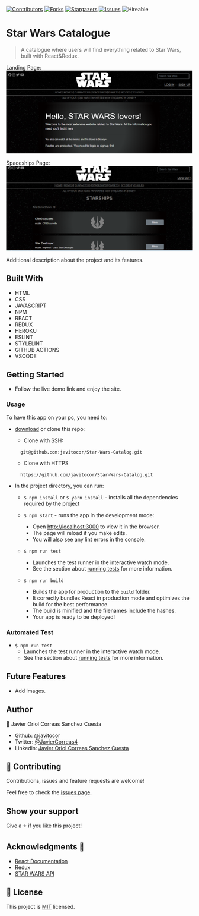 <!--
*** Thanks for checking out this README Template. If you have a suggestion that would
*** make this better, please fork the repo and create a pull request or simply open
*** an issue with the tag "enhancement".
*** Thanks again! Now go create something AMAZING! :D
-->

<!-- PROJECT SHIELDS -->
<!--
*** I'm using markdown "reference style" links for readability.
*** Reference links are enclosed in brackets [ ] instead of parentheses ( ).
*** See the bottom of this document for the declaration of the reference variables
*** for contributors-url, forks-url, etc. This is an optional, concise syntax you may use.
*** https://www.markdownguide.org/basic-syntax/#reference-style-links
-->
[![Contributors][contributors-shield]][contributors-url] 
[![Forks][forks-shield]][forks-url] 
[![Stargazers][stars-shield]][stars-url] 
[![Issues][issues-shield]][issues-url] 
![Hireable](https://cdn.rawgit.com/hiendv/hireable/master/styles/default/yes.svg) 

# Star Wars Catalogue

>  A catalogue where users will find everything related to Star Wars, built with React&Redux.


Landing Page:
![screenshot](./src/assets/screenshot.png)

Spaceships Page: 
![screenshot](./src/assets/screenshot1.png)

Additional description about the project and its features.

## Built With

- HTML 
- CSS
- JAVASCRIPT
- NPM
- REACT
- REDUX
- HEROKU
- ESLINT
- STYLELINT
- GITHUB ACTIONS
- VSCODE

## Getting Started
- Follow the live demo link and enjoy the site.

### Usage
To have this app on your pc, you need to:
* [download](https://github.com/javitocor/Star-Wars-Catalog/archive/development.zip) or clone this repo:
  - Clone with SSH:
  ```
    git@github.com:javitocor/Star-Wars-Catalog.git
  ```
  - Clone with HTTPS
  ```
    https://github.com/javitocor/Star-Wars-Catalog.git
  ```

* In the project directory, you can run:

  - `$ npm install` or `$ yarn install` - installs all the dependencies required by the project

  - `$ npm start` - runs the app in the development mode:
    - Open [http://localhost:3000](http://localhost:3000) to view it in the browser.
    - The page will reload if you make edits.
    - You will also see any lint errors in the console.

  - `$ npm run test`
    - Launches the test runner in the interactive watch mode.
    - See the section about [running tests](https://facebook.github.io/create-react-app/docs/running-tests) for more information.

  - `$ npm run build`
    - Builds the app for production to the `build` folder.
    - It correctly bundles React in production mode and optimizes the build for the best performance.
    - The build is minified and the filenames include the hashes.
    - Your app is ready to be deployed!

### Automated Test
 - `$ npm run test`
    - Launches the test runner in the interactive watch mode.<br />
    - See the section about [running tests](https://facebook.github.io/create-react-app/docs/running-tests) for more information.

## Future Features
- Add images.

## Author

👤 Javier Oriol Correas Sanchez Cuesta 
- Github: [@javitocor](https://github.com/javitocor) 
- Twitter: [@JavierCorreas4](https://twitter.com/JavierCorreas4) 
- Linkedin: [Javier Oriol Correas Sanchez Cuesta](https://www.linkedin.com/in/javier-correas-sanchez-cuesta-15289482/) 

## 🤝 Contributing

Contributions, issues and feature requests are welcome!

Feel free to check the [issues page](https://github.com/javitocor/Star-Wars-Catalog/issues).

## Show your support

Give a ⭐️ if you like this project!

## Acknowledgments 🚀

- [React Documentation](https://reactjs.org/docs/getting-started.html)
- [Redux](https://redux.js.org/)
- [STAR WARS API](https://swapi.dev/documentation)

## 📝 License

This project is [MIT](lic.url) licensed.

<!-- MARKDOWN LINKS & IMAGES -->
<!-- https://www.markdownguide.org/basic-syntax/#reference-style-links -->
[contributors-shield]: https://img.shields.io/github/contributors/javitocor/Star-Wars-Catalog.svg?style=flat-square
[contributors-url]: https://github.com/javitocor/Star-Wars-Catalog/graphs/contributors
[forks-shield]: https://img.shields.io/github/forks/javitocor/Star-Wars-Catalog.svg?style=flat-square
[forks-url]: https://github.com/javitocor/Star-Wars-Catalog/network/members
[stars-shield]: https://img.shields.io/github/stars/javitocor/Star-Wars-Catalog.svg?style=flat-square
[stars-url]: https://github.com/javitocor/Star-Wars-Catalog/stargazers
[issues-shield]: https://img.shields.io/github/issues/javitocor/Star-Wars-Catalog.svg?style=flat-square
[issues-url]: https://github.com/javitocor/Star-Wars-Catalog/issues